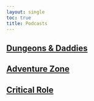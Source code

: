 ```yaml
---
layout: single
toc: true
title: Podcasts
---
```


## [Dungeons & Daddies]()


## [Adventure Zone]()


## [Critical Role]()